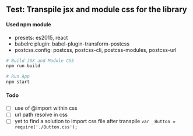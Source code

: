 ## Test: Transpile jsx and module css for the library

#### Used npm module
* presets: es2015, react
* babelrc plugin: babel-plugin-transform-postcss
* postcss.config: postcss, postcss-cli, postcss-modules, postcss-url

```sh
# Build JSX and Module CSS
npm run build

# Run App
npm start
```
#### Todo
- [ ] use of @import within css
- [ ] url path resolve in css
- [ ] yet to find a solution to import css file after transpile `var _Button = require('./Button.css');`
